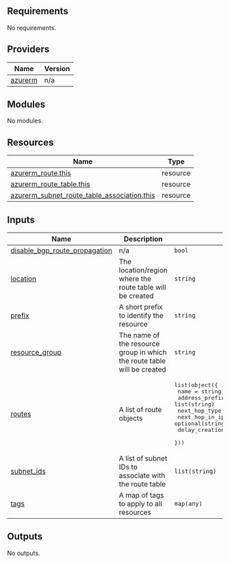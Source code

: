

<!-- BEGIN_TF_DOCS -->
## Requirements

No requirements.

## Providers

| Name | Version |
|------|---------|
| <a name="provider_azurerm"></a> [azurerm](#provider\_azurerm) | n/a |

## Modules

No modules.

## Resources

| Name | Type |
|------|------|
| [azurerm_route.this](https://registry.terraform.io/providers/hashicorp/azurerm/latest/docs/resources/route) | resource |
| [azurerm_route_table.this](https://registry.terraform.io/providers/hashicorp/azurerm/latest/docs/resources/route_table) | resource |
| [azurerm_subnet_route_table_association.this](https://registry.terraform.io/providers/hashicorp/azurerm/latest/docs/resources/subnet_route_table_association) | resource |

## Inputs

| Name | Description | Type | Default | Required |
|------|-------------|------|---------|:--------:|
| <a name="input_disable_bgp_route_propagation"></a> [disable\_bgp\_route\_propagation](#input\_disable\_bgp\_route\_propagation) | n/a | `bool` | `false` | no |
| <a name="input_location"></a> [location](#input\_location) | The location/region where the route table will be created | `string` | n/a | yes |
| <a name="input_prefix"></a> [prefix](#input\_prefix) | A short prefix to identify the resource | `string` | n/a | yes |
| <a name="input_resource_group"></a> [resource\_group](#input\_resource\_group) | The name of the resource group in which the route table will be created | `string` | n/a | yes |
| <a name="input_routes"></a> [routes](#input\_routes) | A list of route objects | <pre>list(object({<br>    name                   = string<br>    address_prefix         = list(string)<br>    next_hop_type          = string<br>    next_hop_in_ip_address = optional(string, null)<br>    delay_creation         = optional(string, "0s")<br>  }))</pre> | `[]` | no |
| <a name="input_subnet_ids"></a> [subnet\_ids](#input\_subnet\_ids) | A list of subnet IDs to associate with the route table | `list(string)` | n/a | yes |
| <a name="input_tags"></a> [tags](#input\_tags) | A map of tags to apply to all resources | `map(any)` | `{}` | no |

## Outputs

No outputs.
<!-- END_TF_DOCS -->
